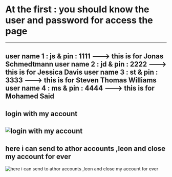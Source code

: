 # At the first : you should know the user and password for access the page 
------------
user name 1  : js  &  pin : 1111 ---> this is for Jonas Schmedtmann
user name 2  : jd  &  pin : 2222 ---> this is for Jessica Davis
user name 3  : st  &  pin : 3333 ---> this is for Steven Thomas Williams
user name 4  : ms  &  pin : 4444 ---> this is for Mohamed Said
-----------
login with my account
-----------
![login with my account](https://user-images.githubusercontent.com/91760639/187308600-d784b1e9-001e-46ca-8c91-750339b46191.jpg)
-----------
here i can send to athor accounts  ,leon and close my account for ever
-----------
![here i can send to athor accounts  ,leon and close my account for ever ](https://user-images.githubusercontent.com/91760639/187308608-a2a965d4-6773-44c1-9bd5-f2bcf17a35ee.jpg)
